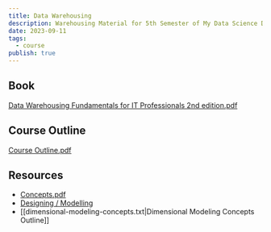 ```yaml
---
title: Data Warehousing
description: Warehousing Material for 5th Semester of My Data Science Degree
date: 2023-09-11
tags:
  - course
publish: true
---
```


## Book

[Data Warehousing Fundamentals for IT Professionals 2nd edition.pdf](data-warehousing-fundamentals-for-it-professionals-2nd-edition.pdf)

## Course Outline

[Course Outline.pdf](data-warehousing-course-outline-fall-2023.pdf)

## Resources

- [Concepts.pdf](core-warehouse-concepts.pdf)
- [Designing / Modelling](https://www.ibm.com/docs/en/ida/9.1.2?topic=designing-modeling)
- [[dimensional-modeling-concepts.txt|Dimensional Modeling Concepts Outline]]
